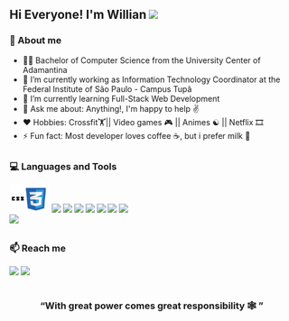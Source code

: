 ## Hi Everyone! I'm Willian <img src="https://github.com/piyushP7pravin/piyushP7pravin/blob/master/Hi.gif" width="29px">


### 🚀 About me
- 👨‍🎓 Bachelor of Computer Science from the University Center of Adamantina
- 🔭 I’m currently working as Information Technology Coordinator at the Federal Institute of São Paulo - Campus Tupã
- 🌱 I’m currently learning Full-Stack Web Development
- 💬 Ask me about: Anything!, I'm happy to help ✌️
- ❤️ Hobbies: Crossfit🏋|| Video games 🎮 || Animes ☯ || Netflix 🎞
- ⚡ Fun fact: Most developer loves coffee ☕, but i prefer milk 🥛
##
### 💻 Languages and Tools
<code><img height="50" src="https://github.com/willian-souza/willian-souza/blob/main/Sem%20t%C3%ADtulo.png"></code>
<code><img height="50" src="https://www.vectorlogo.zone/logos/w3_html5/w3_html5-ar21.svg"></code>
<code><img height="50" src="https://www.vectorlogo.zone/logos/javascript/javascript-ar21.svg"></code>
<code><img height="50" src="https://www.vectorlogo.zone/logos/reactjs/reactjs-ar21.svg"></code>
<code><img height="50" src="https://www.vectorlogo.zone/logos/nodejs/nodejs-horizontal.svg"></code>
<code><img height="50" src="https://www.vectorlogo.zone/logos/expressjs/expressjs-ar21.svg"></code>
<code><img height="50" src="https://www.vectorlogo.zone/logos/linux/linux-ar21.svg"></code>
<code><img height="50" src="https://www.vectorlogo.zone/logos/git-scm/git-scm-ar21.svg"></code><br>
<code><a href="https://www.sqlite.org/" target="_blank"><img height="50" src="https://www.vectorlogo.zone/logos/sqlite/sqlite-ar21.svg"></a></code>
##
### 📫 Reach me
<code><a href="https://www.linkedin.com/in/willian-ssouza/" target="_blank"><img height="50" src="https://www.vectorlogo.zone/logos/linkedin/linkedin-ar21.svg"></a></code>
<code><a href="mailto:willian.santos.souza@live.com" target="_blank"><img height="50" src="https://www.vectorlogo.zone/logos/gmail/gmail-ar21.svg"></a></code>
<br>
<br>
<h3 align="center">“With great power comes great responsibility 🕸️ ” <h3>
